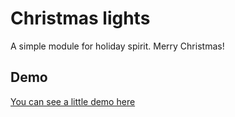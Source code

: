 # Christmas lights

A simple module for holiday spirit. Merry Christmas!

## Demo

[You can see a little demo here](http://spacefugu.ru/portfolio/xmas-lights)